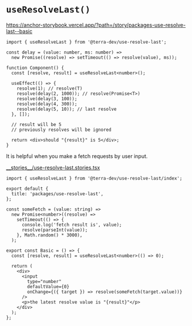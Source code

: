 # `useResolveLast()`

<https://anchor-storybook.vercel.app/?path=/story/packages-use-resolve-last--basic>

```tsx
import { useResolveLast } from '@terra-dev/use-resolve-last';

const delay = (value: number, ms: number) =>
  new Promise((resolve) => setTimeout(() => resolve(value), ms));

function Component() {
  const [resolve, result] = useResolveLast<number>();

  useEffect(() => {
    resolve(1); // resolve(T)
    resolve(delay(2, 1000)); // resolve(Promise<T>)
    resolve(delay(3, 100));
    resolve(delay(4, 300));
    resolve(delay(5, 10)); // last resolve
  }, []);

  // result will be 5
  // previously resolves will be ignored

  return <div>should "{result}" is 5</div>;
}
```

It is helpful when you make a fetch requests by user input.

<!-- source ./__stories__/use-resolve-last.stories.tsx -->

[\_\_stories\_\_/use-resolve-last.stories.tsx](__stories__/use-resolve-last.stories.tsx)

```tsx
import { useResolveLast } from '@terra-dev/use-resolve-last/index';

export default {
  title: 'packages/use-resolve-last',
};

const someFetch = (value: string) =>
  new Promise<number>((resolve) =>
    setTimeout(() => {
      console.log('fetch result is', value);
      resolve(parseInt(value));
    }, Math.random() * 3000),
  );

export const Basic = () => {
  const [resolve, result] = useResolveLast<number>(() => 0);

  return (
    <div>
      <input
        type="number"
        defaultValue={0}
        onChange={({ target }) => resolve(someFetch(target.value))}
      />
      <p>the latest resolve value is "{result}"</p>
    </div>
  );
};
```

<!-- /source -->
